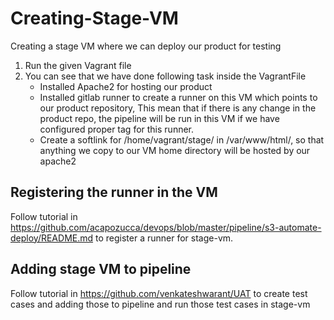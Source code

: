 # Creating-Stage-VM
Creating a stage VM where we can deploy our product for testing

1. Run the given Vagrant file
2. You can see that we have done following task inside the VagrantFile
   * Installed Apache2 for hosting our product
   * Installed gitlab runner to create a runner on this VM which points to our product repository, This mean that if there is any change in the product repo, the pipeline will be run in this VM if we have configured proper tag for this runner.
   * Create a softlink for /home/vagrant/stage/ in /var/www/html/, so that anything we copy to our VM home directory will be hosted by our apache2

## Registering the runner in the VM
Follow tutorial in https://github.com/acapozucca/devops/blob/master/pipeline/s3-automate-deploy/README.md to register a runner for stage-vm.

## Adding stage VM to pipeline
Follow tutorial in https://github.com/venkateshwarant/UAT to create test cases and adding those to pipeline and run those test cases in stage-vm
